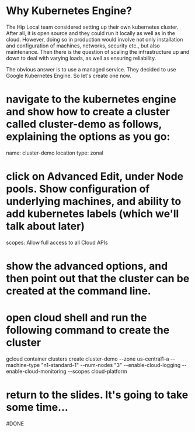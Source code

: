 # Why Kubernetes Engine?

The Hip Local team considered setting up their own kubernetes cluster.  After all, it is open source and they could run it locally as well as in the cloud. However, doing so in production would involve not only installation and configuration of machines, networks, security etc., but also maintenance. Then there is the question of scaling the infrastructure up and down to deal with varying loads, as well as ensuring reliability.

The obvious answer is to use a managed service. They decided to use Google Kubernetes Engine.  So let's create one now.

# navigate to the kubernetes engine and show how to create a cluster called cluster-demo as follows, explaining the options as you go:

name: cluster-demo
location type: zonal

# click on Advanced Edit, under Node pools. Show configuration of underlying machines, and ability to add kubernetes labels (which we'll talk about later)

scopes: Allow full access to all Cloud APIs

# show the advanced options, and then point out that the cluster can be created at the command line. 

# open cloud shell and run the following command to create the cluster

gcloud container clusters create cluster-demo --zone us-central1-a --machine-type "n1-standard-1" --num-nodes "3" --enable-cloud-logging --enable-cloud-monitoring  --scopes cloud-platform

# return to the slides. It's going to take some time...

#DONE